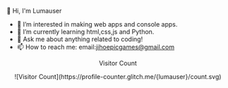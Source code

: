 👋 Hi, I'm Lumauser
- 👀 I’m interested in making web apps and console apps.
- 🌱 I’m currently learning html,css,js and Python.
- 💬 Ask me about anything related to coding!
- 📫 How to reach me: email:jihoepicgames@gmail.com

<center>
     <p>Visitor Count</p>
![Visitor Count](https://profile-counter.glitch.me/{lumauser}/count.svg)
</center>
